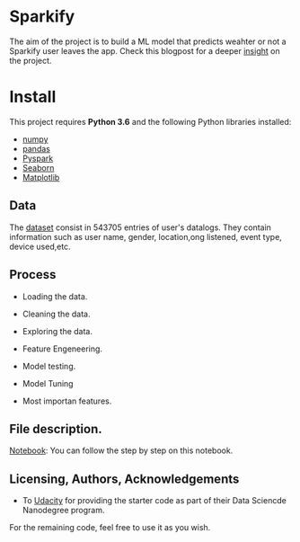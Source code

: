 # Sparkify

The aim of the project is to build a ML model that predicts weahter or not a Sparkify user leaves the app. Check this blogpost for a deeper [insight](https://medium.com/p/713da6c16bd3/edit) on the project.

# Install

This project requires **Python 3.6** and the following Python libraries installed:

- [numpy](http://www.numpy.org/)
- [pandas](http://pandas.pydata.org)
- [Pyspark](http://scikit-learn.org/stable/)
- [Seaborn](https://www.nltk.org/install.html)
- [Matplotlib](https://xgboost.readthedocs.io/en/latest/)


## Data

The [dataset](https://s3.amazonaws.com/video.udacity-data.com/topher/2018/December/5c1d6681_medium-sparkify-event-data/medium-sparkify-event-data.json) consist in 543705 entries of user's datalogs. They contain information such as  user name, gender, location,ong listened, event type, device used,etc.
 
 ## Process

- Loading the data.

- Cleaning the data.

- Exploring the data.

- Feature Engeneering.

- Model testing.

- Model Tuning

- Most importan features.


## File description.

[Notebook](https://github.com/chrismartinezb/Disaster_response_pipeline/tree/master/app): You can follow the step by step on this notebook.
 

## Licensing, Authors, Acknowledgements

- To [Udacity](https://www.udacity.com/) for providing the starter code as part of their Data Sciencde Nanodegree program.

For the remaining code, feel free to use it as you wish.
